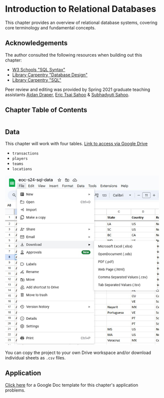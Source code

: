 # Introduction to Relational Databases

This chapter provides an overview of relational database systems, covering core terminology and fundamental concepts.

## Acknowledgements

The author consulted the following resources when building out this chapter:
- [W3 Schools "SQL Syntax"](https://www.w3schools.com/sql/sql_syntax.asp)
- [Library Carpentry "Database Design"](https://librarycarpentry.org/lc-sql/08-database-design/index.html)
- [Library Carpentry "SQL"](https://librarycarpentry.org/lc-sql/)

Peer review and editing was provided by Spring 2021 graduate teaching assistants [Aidan Draper](https://github.com/adraper2), [Eric Tsai Sahoo](https://github.com/milktea292) & [Subhadyuti Sahoo](https://github.com/SDSAHOO703).

## Chapter Table of Contents

```{tableofcontents}
```

## Data

This chapter will work with four tables. [Link to access via Google Drive](https://docs.google.com/spreadsheets/d/1x40S3DSv5EzwPqma7ivsZIk92fre0Uj1IWhuozYO4pM/edit?usp=sharing)
- `transactions`
- `players`
- `teams`
- `locations`

<p align="center"><img src="https://github.com/kwaldenphd/elements-of-computing/blob/main/book/images/ch3/drive.jpg?raw=true" width="1000"></p>

You can copy the project to your own Drive workspace and/or download individual sheets as `.csv` files.

## Application

[Click here](https://docs.google.com/document/d/19MKZm6q_taSeLN1Rz4R_B6y4aQ9fSVnERBKdy3J01Rw/copy) for a Google Doc template for this chapter's application problems.